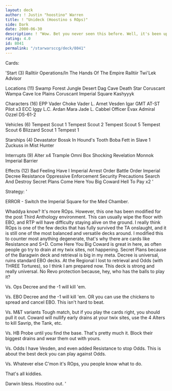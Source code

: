 ```yaml
---
layout: deck
author: ! Justin "hoostino" Warren
title: ! "Unideck (Hoostino s ROps)"
side: Dark
date: 2000-06-30
description: ! "Wow. Bet you never seen this before. Well, it's been updated for the post-TA environment."
rating: 4.0
id: 8041
permalink: "/starwarsccg/deck/8041"
---
```

Cards: 

'Start (3)
Ralltiir Operations/In The Hands Of The Empire
Ralltiir
Twi'Lek Advisor

Locations (11)
Swamp
Forest
Jungle
Desert
Dag Cave
Death Star
Coruscant
Wampa Cave
Ice Plains
Coruscant Imperial Square
Kashyyyk

Characters (16)
EPP Vader
Choke Vader
L. Arnet
Vesden
Igar
GMT
AT-ST Pilot x3
ECC Iggy
L.C. Ardan
Mara Jade
L. Cabbel
Officer Evax
Admiral Ozzel
DS-61-2

Vehicles (6)
Tempest Scout 1
Tempest Scout 2
Tempest Scout 5
Tempest Scout 6
Blizzard Scout 1
Tempest 1

Starships (4)
Devastator
Bossk In Hound's Tooth
Boba Fett in Slave 1
Zuckuss in Mist Hunter

Interrupts (9)
Alter x4
Trample
Omni Box
Shocking Revelation
Monnok
Imperial Barrier

Effects (12)
Bad Feeling Have I
Imperial Arrest Order
Battle Order
Imperial Decree
Resistance
Oppressive Enforcement
Security Precautions
Search And Destroy
Secret Plans
Come Here You Big Coward
Hell To Pay x2 '

Strategy: '

ERROR - Switch the Imperial Square for the Med Chamber.

Whaddya know? It's more ROps. However, this one has been modified for the post Third Anthology environment. This can usually wipe the floor with EBO, and RTP will have difficulty staying alive on the ground. I really think ROps is one of the few decks that has fully survived the TA onslaught, and it is still one of the most balanced and versatile decks around.
I modified this to counter most anything degenerate, that's why there are cards like Resistance and S+D. Come Here You Big Coward is great in here, as often people go try to drain at my twix sites, not happening. Secret Plans because of the Baragwin deck and retrieval is big in my meta. Decree is universal, ruins standard EBO decks.
At the Regional I lost to retrieval and Odds (with THREE Tortures), so I think I am prepared now. This deck is strong and really universal. No Revo protection because, hey, who has the balls to play it?

Vs. Ops
Decree and the -1 will kill 'em.

Vs. EBO
Decree and the -1 will kill 'em. OR you can use the chickens to spread and cancel EBO. This isn't hard to beat.

Vs. M&T variants
Tough match, but if you play the cards right, you should pull it out. Coward will nullify early drains at your twix sites, use the 4 Alters to kill Savrip, the Tank, etc.

Vs. HB
Probe until you find the base. That's pretty much it. Block their biggest drains and wear them out with yours.

Vs. Odds
I have Vesden, and even added Resistance to stop Odds. This is about the best deck you can play against Odds.

Vs. Whatever else
C'mon it's ROps, you people know what to do.

That's all kiddies.

Darwin bless. Hoostino out.  '
